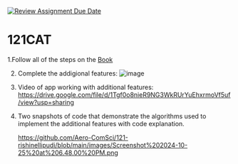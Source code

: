[![Review Assignment Due Date](https://classroom.github.com/assets/deadline-readme-button-22041afd0340ce965d47ae6ef1cefeee28c7c493a6346c4f15d667ab976d596c.svg)](https://classroom.github.com/a/QKp42A0s)
# 121CAT

1.Follow all of the steps on the [Book](https://pltw.read.inkling.com/a/b/5310c007377c46e28d745961310f0c2e/p/93f2c351e3c34598b8b71bf2ebc40abe)

2. Complete the addigional features:
   ![image](https://github.com/user-attachments/assets/f99d7777-6fea-47e5-bf9a-fc452f835952)

3. Video of app working with additional features: https://drive.google.com/file/d/1Tgf0o8nieR9NG3WkRUrYuEhxrmoVf5uf/view?usp=sharing

4. Two snapshots of code that demonstrate the algorithms used to implement the additional features with code explanation.

   https://github.com/Aero-ComSci/121-rishinellipudi/blob/main/images/Screenshot%202024-10-25%20at%206.48.00%20PM.png

   



